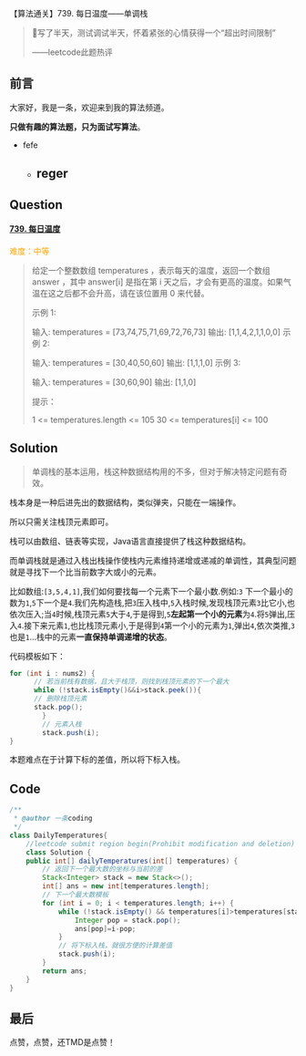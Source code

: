 【算法通关】739. 每日温度——单调栈

>写了半天，测试调试半天，怀着紧张的心情获得一个“超出时间限制”
>
>——leetcode此题热评

## 前言

大家好，我是一条，欢迎来到我的算法频道。

**只做有趣的算法题，只为面试写算法**。



- fefe
  - reger
    - 

## Question

#### [739. 每日温度](https://leetcode-cn.com/problems/daily-temperatures/)

<font color=orange>难度：中等</font>

>给定一个整数数组 temperatures ，表示每天的温度，返回一个数组 answer ，其中 answer[i] 是指在第 i 天之后，才会有更高的温度。如果气温在这之后都不会升高，请在该位置用 0 来代替。
>
> 
>
>示例 1:
>
>输入: temperatures = [73,74,75,71,69,72,76,73]
>输出: [1,1,4,2,1,1,0,0]
>示例 2:
>
>输入: temperatures = [30,40,50,60]
>输出: [1,1,1,0]
>示例 3:
>
>输入: temperatures = [30,60,90]
>输出: [1,1,0]
>
>
>提示：
>
>1 <= temperatures.length <= 105
>30 <= temperatures[i] <= 100

## Solution

> 单调栈的基本运用，栈这种数据结构用的不多，但对于解决特定问题有奇效。

栈本身是一种后进先出的数据结构，类似弹夹，只能在一端操作。

所以只需关注栈顶元素即可。

栈可以由数组、链表等实现，Java语言直接提供了栈这种数据结构。

而单调栈就是通过入栈出栈操作使栈内元素维持递增或递减的单调性，其典型问题就是寻找下一个比当前数字大或小的元素。

比如数组:`[3,5,4,1]`,我们如何要找每一个元素下一个最小数.例如:`3` 下一个最小的数为`1`,`5`下一个是`4`.我们先构造栈,把`3`压入栈中,`5`入栈时候,发现栈顶元素`3`比它小,也依次压入;当`4`时候,栈顶元素`5`大于`4`,于是得到,`5`**左起第一个小的元素**为`4`.将`5`弹出,压入`4`.接下来元素`1`,也比栈顶元素小,于是得到`4`第一个小的元素为`1`,弹出`4`,依次类推,`3`也是`1`...栈中的元素**一直保持单调递增的状态**。

代码模板如下：

```java
for (int i : nums2) {
      // 若当前栈有数据，且大于栈顶，则找到栈顶元素的下一个最大
      while (!stack.isEmpty()&&i>stack.peek()){
      // 删除栈顶元素
      stack.pop();
  		}
  		// 元素入栈
   		stack.push(i);
}
```

本题难点在于计算下标的差值，所以将下标入栈。

## Code

```java
/**
 * @author 一条coding
 */
class DailyTemperatures{
    //leetcode submit region begin(Prohibit modification and deletion)
    class Solution {
    public int[] dailyTemperatures(int[] temperatures) {
        // 返回下一个最大数的坐标与当前的差
        Stack<Integer> stack = new Stack<>();
        int[] ans = new int[temperatures.length];
        // 下一个最大数模板
        for (int i = 0; i < temperatures.length; i++) {
            while (!stack.isEmpty() && temperatures[i]>temperatures[stack.peek()]){
                Integer pop = stack.pop();
                ans[pop]=i-pop;
            }
            // 将下标入栈，就很方便的计算差值
            stack.push(i);
        }
        return ans;
    }
}
```

## 最后

点赞，点赞，还TMD是点赞！

